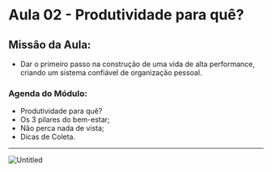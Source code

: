 # Aula 02 - Produtividade para quê?

## Missão da Aula:

- Dar o primeiro passo na construção de uma vida de alta performance, criando um sistema confiável de organização pessoal.

### Agenda do Módulo:

- Produtividade para quê?
- Os 3 pilares do bem-estar;
- Não perca nada de vista;
- Dicas de Coleta.

---

![Untitled](Aula%2002%20-%20Produtividade%20para%20que%CC%82%204bbc0174940b4018a31a7e443a375c7b/Untitled.png)